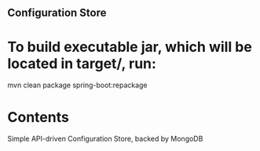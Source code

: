 ## Configuration Store

# To build executable jar, which will be located in target/, run:
mvn clean package spring-boot:repackage

# Contents
Simple API-driven Configuration Store, backed by MongoDB

